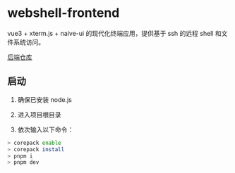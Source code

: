 # webshell-frontend

vue3 + xterm.js + naive-ui 的现代化终端应用，提供基于 ssh 的远程 shell 和文件系统访问。

[后端仓库](https://github.com/Malakasd748/webshell-backend)

## 启动

1. 确保已安装 node.js

2. 进入项目根目录

3. 依次输入以下命令：

```bash
> corepack enable
> corepack install
> pnpm i
> pnpm dev
```